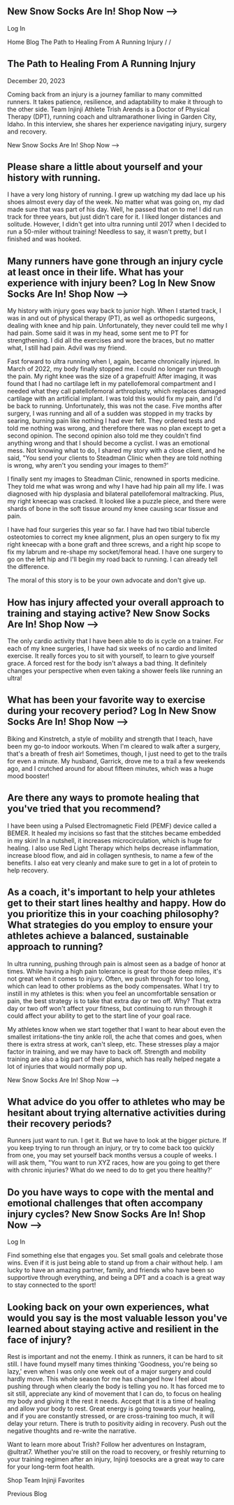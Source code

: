 ## New Snow Socks Are In! Shop Now --&gt;

Log In

Home Blog The Path to Healing From A Running Injury / /

<!-- image -->

## The Path to Healing From A Running Injury

December 20, 2023

Coming back from an injury is a journey familiar to many committed runners. It takes patience, resilience, and adaptability to make it through to the other side. Team Injinji Athlete Trish Arends is a Doctor of Physical Therapy (DPT), running coach and ultramarathoner living in Garden City, Idaho. In this interview, she shares her experience navigating injury, surgery and recovery.

New Snow Socks Are In! Shop Now --&gt;

<!-- image -->

<!-- image -->

<!-- image -->

<!-- image -->

## Please share a little about yourself and your history with running.

I have a very long history of running. I grew up watching my dad lace up his shoes almost every day of the week. No matter what was going on, my dad made sure that was part of his day. Well, he passed that on to me! I did run track for three years, but just didn't care for it. I liked longer distances and solitude. However, I didn't get into ultra running until 2017 when I decided to run a 50-miler without training! Needless to say, it wasn't pretty, but I finished and was hooked.

## Many runners have gone through an injury cycle at least once in their life. What has your experience with injury been? Log In New Snow Socks Are In! Shop Now --&gt;

My history with injury goes way back to junior high. When I started track, I was in and out of physical therapy (PT), as well as orthopedic surgeons, dealing with knee and hip pain. Unfortunately, they never could tell me why I had pain. Some said it was in my head, some sent me to PT for strengthening. I did all the exercises and wore the braces, but no matter what, I still had pain. Advil was my friend.

Fast forward to ultra running when I, again, became chronically injured. In March of 2022, my body finally stopped me. I could no longer run through the pain. My right knee was the size of a grapefruit! After imaging, it was found that I had no cartilage left in my patellofemoral compartment and I needed what they call patellofemoral arthroplasty, which replaces damaged cartilage with an artificial implant. I was told this would fix my pain, and I'd be back to running. Unfortunately, this was not the case. Five months after surgery, I was running and all of a sudden was stopped in my tracks by searing, burning pain like nothing I had ever felt. They ordered tests and told me nothing was wrong, and therefore there was no plan except to get a second opinion. The second opinion also told me they couldn't find anything wrong and that I should become a cyclist. I was an emotional mess. Not knowing what to do, I shared my story with a close client, and he said, "You send your clients to Steadman Clinic when they are told nothing is wrong, why aren't you sending your images to them?'

I finally sent my images to Steadman Clinic, renowned in sports medicine. They told me what was wrong and why I have had hip pain all my life. I was diagnosed with hip dysplasia and bilateral patellofemoral maltracking. Plus, my right kneecap was cracked. It looked like a puzzle piece, and there were shards of bone in the soft tissue around my knee causing scar tissue and pain.

I have had four surgeries this year so far. I have had two tibial tubercle osteotomies to correct my knee alignment, plus an open surgery to fix my right kneecap with a bone graft and three screws, and a right hip scope to fix my labrum and re-shape my socket/femoral head. I have one surgery to go on the left hip and I'll begin my road back to running. I can already tell the difference.

The moral of this story is to be your own advocate and don't give up.

## How has injury affected your overall approach to training and staying active? New Snow Socks Are In! Shop Now --&gt;

The only cardio activity that I have been able to do is cycle on a trainer. For each of my knee surgeries, I have had six weeks of no cardio and limited exercise. It really forces you to sit with yourself, to learn to give yourself grace. A forced rest for the body isn't always a bad thing. It definitely changes your perspective when even taking a shower feels like running an ultra!

<!-- image -->

<!-- image -->

<!-- image -->

<!-- image -->

## What has been your favorite way to exercise during your recovery period? Log In New Snow Socks Are In! Shop Now --&gt;

<!-- image -->

Biking and Kinstretch, a style of mobility and strength that I teach, have been my go-to indoor workouts. When I'm cleared to walk after a surgery, that's a breath of fresh air! Sometimes, though, I just need to get to the trails for even a minute. My husband, Garrick, drove me to a trail a few weekends ago, and I crutched around for about fifteen minutes, which was a huge mood booster!

## Are there any ways to promote healing that you've tried that you recommend?

I have been using a Pulsed Electromagnetic Field (PEMF) device called a BEMER. It healed my incisions so fast that the stitches became embedded in my skin! In a nutshell, it increases microcirculation, which is huge for healing. I also use Red Light Therapy which helps decrease inflammation, increase blood flow, and aid in collagen synthesis, to name a few of the benefits. I also eat very cleanly and make sure to get in a lot of protein to help recovery.

## As a coach, it's important to help your athletes get to their start lines healthy and happy. How do you prioritize this in your coaching philosophy? What strategies do you employ to ensure your athletes achieve a balanced, sustainable approach to running?

In ultra running, pushing through pain is almost seen as a badge of honor at times. While having a high pain tolerance is great for those deep miles, it's not great when it comes to injury. Often, we push through for too long, which can lead to other problems as the body compensates. What I try to instill in my athletes is this: when you feel an uncomfortable sensation or pain, the best strategy is to take that extra day or two off. Why? That extra day or two off won't affect your fitness, but continuing to run through it could affect your ability to get to the start line of your goal race.

My athletes know when we start together that I want to hear about even the smallest irritations-the tiny ankle roll, the ache that comes and goes, when there is extra stress at work, can't sleep, etc. These stresses play a major factor in training, and we may have to back off. Strength and mobility training are also a big part of their plans, which has really helped negate a lot of injuries that would normally pop up.

New Snow Socks Are In! Shop Now --&gt;

<!-- image -->

<!-- image -->

<!-- image -->

<!-- image -->

## What advice do you offer to athletes who may be hesitant about trying alternative activities during their recovery periods?

Runners just want to run. I get it. But we have to look at the bigger picture. If you keep trying to run through an injury, or try to come back too quickly from one, you may set yourself back months versus a couple of weeks. I will ask them, "You want to run XYZ races, how are you going to get there with chronic injuries? What do we need to do to get you there healthy?'

## Do you have ways to cope with the mental and emotional challenges that often accompany injury cycles? New Snow Socks Are In! Shop Now --&gt;

Log In

Find something else that engages you. Set small goals and celebrate those wins. Even if it is just being able to stand up from a chair without help. I am lucky to have an amazing partner, family, and friends who have been so supportive through everything, and being a DPT and a coach is a great way to stay connected to the sport!

## Looking back on your own experiences, what would you say is the most valuable lesson you've learned about staying active and resilient in the face of injury?

Rest is important and not the enemy. I think as runners, it can be hard to sit still. I have found myself many times thinking 'Goodness, you're being so lazy,' even when I was only one week out of a major surgery and could hardly move. This whole season for me has changed how I feel about pushing through when clearly the body is telling you no. It has forced me to sit still, appreciate any kind of movement that I can do, to focus on healing my body and giving it the rest it needs. Accept that it is a time of healing and allow your body to rest. Great energy is going towards your healing, and if you are constantly stressed, or are cross-training too much, it will delay your return. There is truth to positivity aiding in recovery. Push out the negative thoughts and re-write the narrative.

Want to learn more about Trish? Follow her adventures on Instagram, @ultrat7. Whether you're still on the road to recovery, or freshly returning to your training regimen after an injury, Injinji toesocks are a great way to care for your long-term foot health.

Shop Team Injinji Favorites

Previous Blog